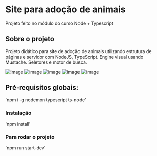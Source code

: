 # Site para adoção de animais
Projeto feito no módulo do curso Node + Typescript

## Sobre o projeto
Projeto didático para site de adoção de animais utilizando estrutura de páginas e servidor com NodeJS, TypeScript. Engine visual usando Mustache. Seletores e motor de busca.


![image](https://user-images.githubusercontent.com/100950738/170713228-ab52fea2-c062-49ad-a446-930aeab716df.png)
![image](https://user-images.githubusercontent.com/100950738/170713231-1789acbf-c9bb-4d3d-809b-9c2ebfbb0be3.png)
![image](https://user-images.githubusercontent.com/100950738/170713267-1c3bcfcd-ceb7-4b03-9b41-7589035a0eb5.png)
![image](https://user-images.githubusercontent.com/100950738/170713298-70ad129b-f9b8-4033-b7a4-709a2821bcce.png)
![image](https://user-images.githubusercontent.com/100950738/170714070-687e3914-9c31-44e1-845a-8433113e8f24.png)



## Pré-requisitos globais:
'npm i -g nodemon typescript ts-node'

### Instalação
'npm install'

### Para rodar o projeto
'npm run start-dev'

